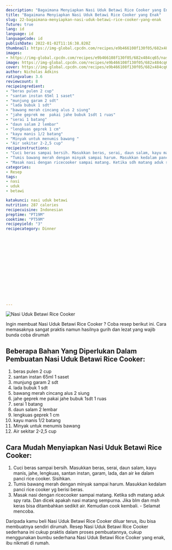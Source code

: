 ```yaml
---
description: "Bagaimana Menyiapkan Nasi Uduk Betawi Rice Cooker yang Enak"
title: "Bagaimana Menyiapkan Nasi Uduk Betawi Rice Cooker yang Enak"
slug: 22-bagaimana-menyiapkan-nasi-uduk-betawi-rice-cooker-yang-enak
future: true
lang: id
language: id
languageCode: id
publishDate: 2022-01-02T11:16:38.820Z 
thumbnail: https://img-global.cpcdn.com/recipes/e9b466108f130f05/682x484cq65/nasi-uduk-betawi-rice-cooker-foto-resep-utama.webp
images:
- https://img-global.cpcdn.com/recipes/e9b466108f130f05/682x484cq65/nasi-uduk-betawi-rice-cooker-foto-resep-utama.webp
image: https://img-global.cpcdn.com/recipes/e9b466108f130f05/682x484cq65/nasi-uduk-betawi-rice-cooker-foto-resep-utama.webp
cover: https://img-global.cpcdn.com/recipes/e9b466108f130f05/682x484cq65/nasi-uduk-betawi-rice-cooker-foto-resep-utama.webp
author: Nicholas Adkins
ratingvalue: 3.6
reviewcount: 8
recipeingredient:
- "beras pulen 2 cup"
- "santan instan 65ml 1 saset"
- "munjung garam 2 sdt"
- "lada bubuk 1 sdt"
- "bawang merah cincang alus 2 siung"
- "jahe geprek me  pakai jahe bubuk 1sdt 1 ruas"
- "serai 1 batang"
- "daun salam 2 lembar"
- "lengkuas geprek 1 cm"
- "kayu manis 1/2 batang"
- "Minyak untuk menumis bawang "
- "Air sekitar 2-2,5 cup"
recipeinstructions:
- "Cuci beras sampai bersih. Masukkan beras, serai, daun salam, kayu manis, jahe, lengkuas, santan instan, garam, lada, dan air ke dalam panci rice cooker. Sisihkan."
- "Tumis bawang merah dengan minyak sampai harum. Masukkan kedalam panci rice cooker yg berisi beras."
- "Masak nasi dengan ricecooker sampai matang. Ketika sdh matang aduk spy rata. Dan dicek apakah nasi matang sempurna. Jika blm dan msh keras bisa ditambahkan sedikit air. Kemudian cook kembali.  Selamat mencoba."
categories:
- Resep
tags:
- nasi
- uduk
- betawi

katakunci: nasi uduk betawi 
nutrition: 287 calories
recipecuisine: Indonesian
preptime: "PT19M"
cooktime: "PT59M"
recipeyield: "3"
recipecategory: Dinner


     
    
    
    
    
    
    
    
    
    
    
      
    
---
```



![Nasi Uduk Betawi Rice Cooker](https://img-global.cpcdn.com/recipes/e9b466108f130f05/682x484cq65/nasi-uduk-betawi-rice-cooker-foto-resep-utama.webp)

Ingin membuat Nasi Uduk Betawi Rice Cooker ? Coba resep berikut ini. Cara memasaknya sangat praktis namun hasilnya gurih dan lezat yang wajib bunda coba dirumah

<!--inarticleads1-->

## Beberapa Bahan Yang Diperlukan Dalam Pembuatan Nasi Uduk Betawi Rice Cooker:

1. beras pulen 2 cup
1. santan instan 65ml 1 saset
1. munjung garam 2 sdt
1. lada bubuk 1 sdt
1. bawang merah cincang alus 2 siung
1. jahe geprek me  pakai jahe bubuk 1sdt 1 ruas
1. serai 1 batang
1. daun salam 2 lembar
1. lengkuas geprek 1 cm
1. kayu manis 1/2 batang
1. Minyak untuk menumis bawang 
1. Air sekitar 2-2,5 cup



<!--inarticleads2-->

## Cara Mudah Menyiapkan Nasi Uduk Betawi Rice Cooker:

1. Cuci beras sampai bersih. Masukkan beras, serai, daun salam, kayu manis, jahe, lengkuas, santan instan, garam, lada, dan air ke dalam panci rice cooker. Sisihkan.
1. Tumis bawang merah dengan minyak sampai harum. Masukkan kedalam panci rice cooker yg berisi beras.
1. Masak nasi dengan ricecooker sampai matang. Ketika sdh matang aduk spy rata. Dan dicek apakah nasi matang sempurna. Jika blm dan msh keras bisa ditambahkan sedikit air. Kemudian cook kembali.  - Selamat mencoba.




Daripada kamu beli  Nasi Uduk Betawi Rice Cooker  diluar terus, ibu  bisa membuatnya sendiri dirumah. Resep  Nasi Uduk Betawi Rice Cooker  sederhana ini cukup praktis dalam proses pembuatannya, cukup menggunakan bumbu sederhana  Nasi Uduk Betawi Rice Cooker  yang enak, ibu nikmati di rumah.
